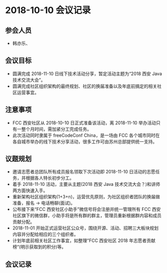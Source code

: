 # 2018-10-10 会议记录

## 参会人员

* 韩亦乐、

## 会议目标

* 圆满完成 2018-11-10 日线下技术活动分享，暂定活动主题为“2018 西安 Java 技术交流大会”。
* 圆满完成社区组织架构的最终规划、社区的换届准备以及年底前搞定的相关社区运营事宜。

## 注意事项

* FCC 西安社区从 2018-10-10 日正式准备该活动，离 2018-11-10 举办活动只有一整个月时间，需加紧分工完成任务。
* 此次活动同时隶属于 freeCodeConf China，是一场由 FCC 各个城市同时在各自城市举办的线下技术分享活动，很多工作可由苏州总部提供统一支持。

## 议题规划

* 邀请志愿者总团队所有成员报名领取下次活动即 2018-11-10 日活动的志愿任务，并根据各人特长初步分工。
* 着手 2018-11-10 活动，主要从主题(2018 西安 Java 技术交流大会？)和讲师两方面快速入手。
* 重新架构社区组织架构(1+3+n)，运营优先原则，为社区组织者团队的换届做准备，报名 -> 电话畅聊(面试)。
* 公布接下来“FCC 西安社区小助手”微信号将会注册并统一管理所有 FCC 西安社区旗下的微信群，小助手将是所有群的群主，管理员重新根据群内容和成员贡献分配。
* 2018-11-01 开始正式运营社区公众号，围绕开源、活动、招聘三大板块规划内容并分配给相应的三个组织者。
* 计划年底前相关社区工作事宜，如整理”FCC 西安社区 2018 年志愿者贡献榜“(明示获取到的积分)等。

## 会议记录